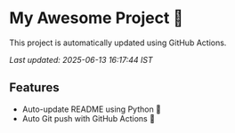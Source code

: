 # My Awesome Project 🚀

This project is automatically updated using GitHub Actions.

_Last updated: 2025-06-13 16:17:44 IST_

## Features
- Auto-update README using Python 🐍
- Auto Git push with GitHub Actions 🤖
